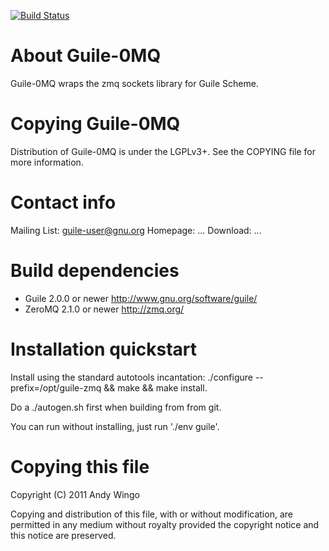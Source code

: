 [![Build
Status](https://travis-ci.org/d-meiser/guile-zeromq-3.svg?branch=master)](https://travis-ci.org/d-meiser/guile-zeromq-3)


About Guile-0MQ
===============

Guile-0MQ wraps the zmq sockets library for Guile Scheme.


Copying Guile-0MQ
=================

Distribution of Guile-0MQ is under the LGPLv3+. See the COPYING file for
more information.


Contact info
============

  Mailing List: guile-user@gnu.org
  Homepage:     ...
  Download:     ...


Build dependencies
==================

* Guile 2.0.0 or newer
  http://www.gnu.org/software/guile/
* ZeroMQ 2.1.0 or newer
  http://zmq.org/


Installation quickstart
=======================

Install using the standard autotools incantation:
  ./configure --prefix=/opt/guile-zmq && make && make install.

Do a ./autogen.sh first when building from from git.

You can run without installing, just run './env guile'.


Copying this file
=================

Copyright (C) 2011 Andy Wingo <wingo pobox.com>

Copying and distribution of this file, with or without modification, are
permitted in any medium without royalty provided the copyright notice
and this notice are preserved.
